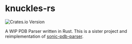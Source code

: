 # knuckles-rs
![Crates.io Version](https://img.shields.io/crates/v/knuckles-parse)

A WIP PDB Parser written in Rust. This is a sister project and reimplementation of [sonic-pdb-parser](github.com/ethanholz/sonic-pdb-parser).
